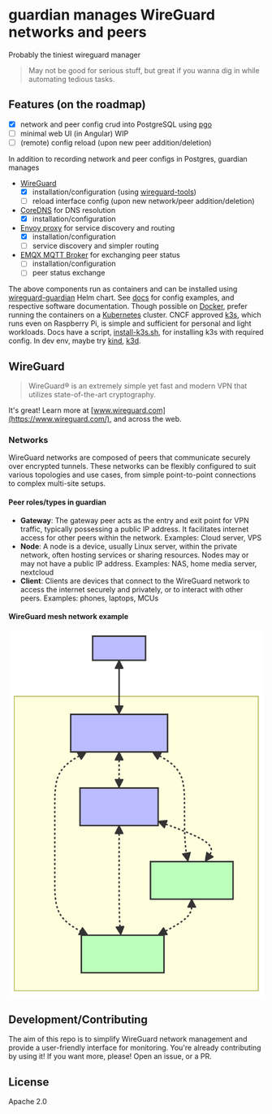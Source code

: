 # guardian manages WireGuard networks and peers

Probably the tiniest wireguard manager

> May not be good for serious stuff, but great if you wanna dig in while automating tedious tasks.

## Features (on the roadmap)
- [x] network and peer config crud into PostgreSQL using [pgo](https://github.com/edgeflare/pgo)
- [ ] minimal web UI (in Angular) WIP
- [ ] (remote) config reload (upon new peer addition/deletion)

In addition to recording network and peer configs in Postgres, guardian manages
- [WireGuard](https://www.wireguard.com/)
  - [x] installation/configuration (using [wireguard-tools](https://git.zx2c4.com/wireguard-tools/))
  - [ ] reload interface config (upon new network/peer addition/deletion)
- [CoreDNS](https://github.com/coredns/coredns) for DNS resolution
  - [x] installation/configuration
- [Envoy proxy](https://github.com/envoyproxy/envoy) for service discovery and routing
  - [x] installation/configuration
  - [ ] service discovery and simpler routing
- [EMQX MQTT Broker](https://github.com/emqx/emqx) for exchanging peer status
  - [ ] installation/configuration
  - [ ] peer status exchange

The above components run as containers and can be installed using [wireguard-guardian](https://github.com/edgeflare/helm-charts/tree/main/charts/wireguard-guardian) Helm chart. See [docs](./docs) for config examples, and respective software documentation. Though possible on [Docker](https://www.docker.com), prefer running the containers on a [Kubernetes](https://kubernetes.io) cluster. CNCF approved [k3s](https://github.com/k3s-io/k3s), which runs even on Raspberry Pi, is simple and sufficient for personal and light workloads. Docs have a script, [install-k3s.sh](./docs/install-k3s.sh), for installing k3s with required config. In dev env, maybe try [kind](https://kind.sigs.k8s.io/), [k3d](https://k3d.io/).

## WireGuard
> WireGuard® is an extremely simple yet fast and modern VPN that utilizes state-of-the-art cryptography.

It's great! Learn more at [www.wireguard.com](https://www.wireguard.com/), and across the web.

### Networks

WireGuard networks are composed of peers that communicate securely over encrypted tunnels. These networks can be flexibly configured to suit various topologies and use cases, from simple point-to-point connections to complex multi-site setups.

#### Peer roles/types in guardian

- **Gateway**: The gateway peer acts as the entry and exit point for VPN traffic, typically possessing a public IP address. It facilitates internet access for other peers within the network. Examples: Cloud server, VPS
- **Node**:  A node is a device, usually Linux server, within the private network, often hosting services or sharing resources. Nodes may or may not have a public IP address. Examples: NAS, home media server, nextcloud
- **Client**: Clients are devices that connect to the WireGuard network to access the internet securely and privately, or to interact with other peers. Examples: phones, laptops, MCUs

#### WireGuard mesh network example

![WireGuard Mesh Network](./docs/wg-mesh.svg)

## Development/Contributing

The aim of this repo is to simplify WireGuard network management and provide a user-friendly interface for monitoring. You're already contributing by using it! If you want more, please! Open an issue, or a PR.

## License
Apache 2.0
